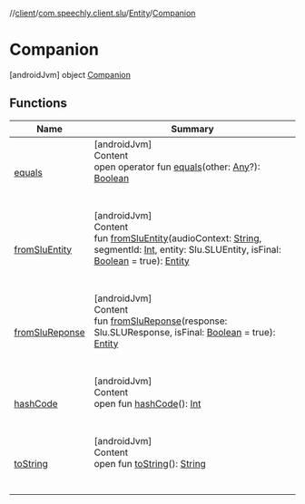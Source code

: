 //[client](../../../index.md)/[com.speechly.client.slu](../../index.md)/[Entity](../index.md)/[Companion](index.md)



# Companion  
 [androidJvm] object [Companion](index.md)   


## Functions  
  
|  Name|  Summary| 
|---|---|
| <a name="kotlin/Any/equals/#kotlin.Any?/PointingToDeclaration/"></a>[equals](../../../com.speechly.ui/-speechly-button/index.md#%5Bkotlin%2FAny%2Fequals%2F%23kotlin.Any%3F%2FPointingToDeclaration%2F%5D%2FFunctions%2F-126307046)| <a name="kotlin/Any/equals/#kotlin.Any?/PointingToDeclaration/"></a>[androidJvm]  <br>Content  <br>open operator fun [equals](../../../com.speechly.ui/-speechly-button/index.md#%5Bkotlin%2FAny%2Fequals%2F%23kotlin.Any%3F%2FPointingToDeclaration%2F%5D%2FFunctions%2F-126307046)(other: [Any](https://kotlinlang.org/api/latest/jvm/stdlib/kotlin/-any/index.html)?): [Boolean](https://kotlinlang.org/api/latest/jvm/stdlib/kotlin/-boolean/index.html)  <br><br><br>
| <a name="com.speechly.client.slu/Entity.Companion/fromSluEntity/#kotlin.String#kotlin.Int#com.speechly.api.slu.v1.Slu.SLUEntity#kotlin.Boolean/PointingToDeclaration/"></a>[fromSluEntity](from-slu-entity.md)| <a name="com.speechly.client.slu/Entity.Companion/fromSluEntity/#kotlin.String#kotlin.Int#com.speechly.api.slu.v1.Slu.SLUEntity#kotlin.Boolean/PointingToDeclaration/"></a>[androidJvm]  <br>Content  <br>fun [fromSluEntity](from-slu-entity.md)(audioContext: [String](https://kotlinlang.org/api/latest/jvm/stdlib/kotlin/-string/index.html), segmentId: [Int](https://kotlinlang.org/api/latest/jvm/stdlib/kotlin/-int/index.html), entity: Slu.SLUEntity, isFinal: [Boolean](https://kotlinlang.org/api/latest/jvm/stdlib/kotlin/-boolean/index.html) = true): [Entity](../index.md)  <br><br><br>
| <a name="com.speechly.client.slu/Entity.Companion/fromSluReponse/#com.speechly.api.slu.v1.Slu.SLUResponse#kotlin.Boolean/PointingToDeclaration/"></a>[fromSluReponse](from-slu-reponse.md)| <a name="com.speechly.client.slu/Entity.Companion/fromSluReponse/#com.speechly.api.slu.v1.Slu.SLUResponse#kotlin.Boolean/PointingToDeclaration/"></a>[androidJvm]  <br>Content  <br>fun [fromSluReponse](from-slu-reponse.md)(response: Slu.SLUResponse, isFinal: [Boolean](https://kotlinlang.org/api/latest/jvm/stdlib/kotlin/-boolean/index.html) = true): [Entity](../index.md)  <br><br><br>
| <a name="kotlin/Any/hashCode/#/PointingToDeclaration/"></a>[hashCode](../../../com.speechly.ui/-speechly-button/index.md#%5Bkotlin%2FAny%2FhashCode%2F%23%2FPointingToDeclaration%2F%5D%2FFunctions%2F-126307046)| <a name="kotlin/Any/hashCode/#/PointingToDeclaration/"></a>[androidJvm]  <br>Content  <br>open fun [hashCode](../../../com.speechly.ui/-speechly-button/index.md#%5Bkotlin%2FAny%2FhashCode%2F%23%2FPointingToDeclaration%2F%5D%2FFunctions%2F-126307046)(): [Int](https://kotlinlang.org/api/latest/jvm/stdlib/kotlin/-int/index.html)  <br><br><br>
| <a name="kotlin/Any/toString/#/PointingToDeclaration/"></a>[toString](../../../com.speechly.client.speech/-client/-companion/index.md#%5Bkotlin%2FAny%2FtoString%2F%23%2FPointingToDeclaration%2F%5D%2FFunctions%2F-126307046)| <a name="kotlin/Any/toString/#/PointingToDeclaration/"></a>[androidJvm]  <br>Content  <br>open fun [toString](../../../com.speechly.client.speech/-client/-companion/index.md#%5Bkotlin%2FAny%2FtoString%2F%23%2FPointingToDeclaration%2F%5D%2FFunctions%2F-126307046)(): [String](https://kotlinlang.org/api/latest/jvm/stdlib/kotlin/-string/index.html)  <br><br><br>

